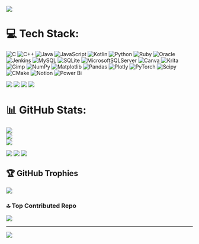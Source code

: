 


![](https://media1.giphy.com/media/v1.Y2lkPTc5MGI3NjExZzN1OHd6ZmE1dTk4cGNrY20xZWdkY3hkYWZkdXRldWJzNnFlbGpwYiZlcD12MV9pbnRlcm5hbF9naWZfYnlfaWQmY3Q9Zw/jQERULZAJnT4QBNsdt/giphy.webp)


# 💻 Tech Stack:
![C](https://img.shields.io/badge/c-%2300599C.svg?style=flat-square&logo=c&logoColor=white) ![C++](https://img.shields.io/badge/c++-%2300599C.svg?style=flat-square&logo=c%2B%2B&logoColor=white) ![Java](https://img.shields.io/badge/java-%23ED8B00.svg?style=flat-square&logo=openjdk&logoColor=white) ![JavaScript](https://img.shields.io/badge/javascript-%23323330.svg?style=flat-square&logo=javascript&logoColor=%23F7DF1E) ![Kotlin](https://img.shields.io/badge/kotlin-%237F52FF.svg?style=flat-square&logo=kotlin&logoColor=white) ![Python](https://img.shields.io/badge/python-3670A0?style=flat-square&logo=python&logoColor=ffdd54) ![Ruby](https://img.shields.io/badge/ruby-%23CC342D.svg?style=flat-square&logo=ruby&logoColor=white) ![Oracle](https://img.shields.io/badge/Oracle-F80000?style=flat-square&logo=oracle&logoColor=white) ![Jenkins](https://img.shields.io/badge/jenkins-%232C5263.svg?style=flat-square&logo=jenkins&logoColor=white) ![MySQL](https://img.shields.io/badge/mysql-4479A1.svg?style=flat-square&logo=mysql&logoColor=white) ![SQLite](https://img.shields.io/badge/sqlite-%2307405e.svg?style=flat-square&logo=sqlite&logoColor=white) ![MicrosoftSQLServer](https://img.shields.io/badge/Microsoft%20SQL%20Server-CC2927?style=flat-square&logo=microsoft%20sql%20server&logoColor=white) ![Canva](https://img.shields.io/badge/Canva-%2300C4CC.svg?style=flat-square&logo=Canva&logoColor=white) ![Krita](https://img.shields.io/badge/Krita-203759?style=flat-square&logo=krita&logoColor=EEF37B) ![Gimp](https://img.shields.io/badge/Gimp-657D8B?style=flat-square&logo=gimp&logoColor=FFFFFF) ![NumPy](https://img.shields.io/badge/numpy-%23013243.svg?style=flat-square&logo=numpy&logoColor=white) ![Matplotlib](https://img.shields.io/badge/Matplotlib-%23ffffff.svg?style=flat-square&logo=Matplotlib&logoColor=black) ![Pandas](https://img.shields.io/badge/pandas-%23150458.svg?style=flat-square&logo=pandas&logoColor=white) ![Plotly](https://img.shields.io/badge/Plotly-%233F4F75.svg?style=flat-square&logo=plotly&logoColor=white) ![PyTorch](https://img.shields.io/badge/PyTorch-%23EE4C2C.svg?style=flat-square&logo=PyTorch&logoColor=white) ![Scipy](https://img.shields.io/badge/SciPy-%230C55A5.svg?style=flat-square&logo=scipy&logoColor=%white) ![CMake](https://img.shields.io/badge/CMake-%23008FBA.svg?style=flat-square&logo=cmake&logoColor=white) ![Notion](https://img.shields.io/badge/Notion-%23000000.svg?style=flat-square&logo=notion&logoColor=white) ![Power Bi](https://img.shields.io/badge/power_bi-F2C811?style=flat-square&logo=powerbi&logoColor=black)

![](https://media4.giphy.com/media/v1.Y2lkPTc5MGI3NjExcGdmYnJudTRuaG82NDM5OTc4OTluMTA2djl1azh6Zzh5Zms2cTM4ayZlcD12MV9pbnRlcm5hbF9naWZfYnlfaWQmY3Q9Zw/pkfWxD1OWjwhnpF2Rb/giphy.webp)  ![](https://media4.giphy.com/media/v1.Y2lkPTc5MGI3NjExbTBkbnYwdGZ6YnBnMzJnbTBiOGcxZDk3Z3NtajhtZjU4M2s1czM0MCZlcD12MV9pbnRlcm5hbF9naWZfYnlfaWQmY3Q9Zw/l3q2BAs9N0IItUKA0/giphy.webp) ![](https://media4.giphy.com/media/v1.Y2lkPTc5MGI3NjExcGpyNXVxaDcxc2E5NXB4cmJjZ3VkOGhuOTRwaWpid2ltdjd3a2RtNyZlcD12MV9pbnRlcm5hbF9naWZfYnlfaWQmY3Q9Zw/11kEuHSQAXXiGQ/giphy.webp) ![](https://media4.giphy.com/media/v1.Y2lkPTc5MGI3NjExdmk0NG5yd2gweHh6YmZiYXZiOXBvcjFib3M2NDllMmtjMTJhdzA1NSZlcD12MV9pbnRlcm5hbF9naWZfYnlfaWQmY3Q9Zw/l2R0flMBPtMGU0wbm/giphy.webp)




# 📊 GitHub Stats:
![](https://github-readme-stats.vercel.app/api?username=Retr0&theme=radical&hide_border=false&include_all_commits=true&count_private=true)<br/>
![](https://github-readme-streak-stats.herokuapp.com/?user=Retr0&theme=radical&hide_border=false)<br/>
![](https://github-readme-stats.vercel.app/api/top-langs/?username=Retr0&theme=radical&hide_border=false&include_all_commits=true&count_private=true&layout=compact)

![](https://i.giphy.com/media/v1.Y2lkPTc5MGI3NjExdjR0NWZmcnB4cWt3am9obHNlMTRrNHNoYmJkcG1kbmEzZmc1YWhmaSZlcD12MV9pbnRlcm5hbF9naWZfYnlfaWQmY3Q9dg/VixgE40gG7psuxARiB/giphy.gif) ![](https://media2.giphy.com/media/v1.Y2lkPTc5MGI3NjExeWhpcXN1dTYzbncwdDRudTFsbDNsbHdxZGZ4eGZkOGFwZG5jdGFwbyZlcD12MV9pbnRlcm5hbF9naWZfYnlfaWQmY3Q9Zw/htFKkpFaJUOiChnhfI/giphy.webp) ![](https://media0.giphy.com/media/v1.Y2lkPTc5MGI3NjExeG4yb2tkd21wamFkY2poNHI3dHNsZjJnY2hmb3EwdjJyZ3hlMm5tbyZlcD12MV9pbnRlcm5hbF9naWZfYnlfaWQmY3Q9Zw/z6TMaaNJKIAX6/giphy.webp)







## 🏆 GitHub Trophies
![](https://github-profile-trophy.vercel.app/?username=Retr0&theme=radical&no-frame=false&no-bg=false&margin-w=4)

### 🔝 Top Contributed Repo
![](https://github-contributor-stats.vercel.app/api?username=Retr0&limit=5&theme=radical&combine_all_yearly_contributions=true)

---
[![](https://visitcount.itsvg.in/api?id=Retr0&icon=10&color=3)](https://visitcount.itsvg.in)

<!-- Proudly created with GPRM ( https://gprm.itsvg.in ) -->
